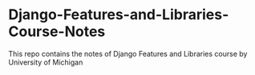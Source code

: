 # Django-Features-and-Libraries-Course-Notes
This repo contains the notes of  Django Features and Libraries course by University of Michigan
